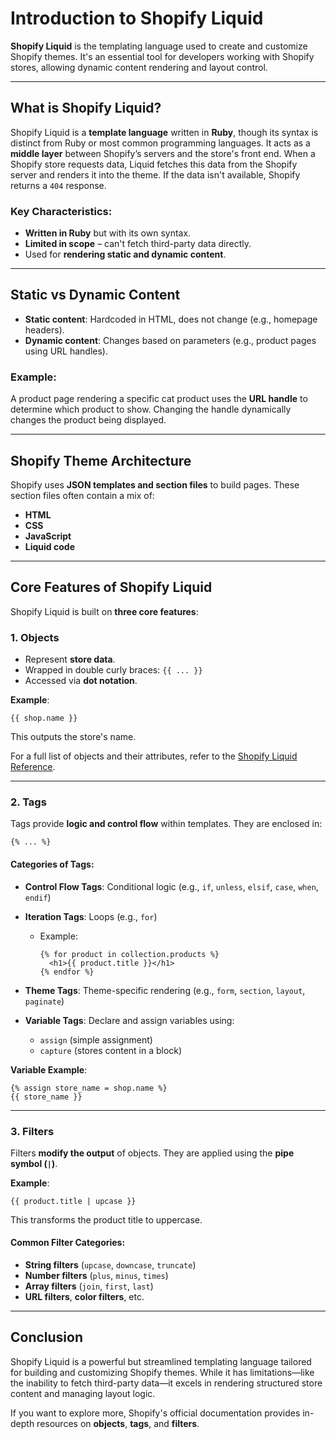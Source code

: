 # **Introduction to Shopify Liquid**

**Shopify Liquid** is the templating language used to create and customize Shopify themes. It's an essential tool for developers working with Shopify stores, allowing dynamic content rendering and layout control.

---

## **What is Shopify Liquid?**

Shopify Liquid is a **template language** written in **Ruby**, though its syntax is distinct from Ruby or most common programming languages. It acts as a **middle layer** between Shopify’s servers and the store's front end. When a Shopify store requests data, Liquid fetches this data from the Shopify server and renders it into the theme. If the data isn't available, Shopify returns a `404` response.

### Key Characteristics:

* **Written in Ruby** but with its own syntax.
* **Limited in scope** – can't fetch third-party data directly.
* Used for **rendering static and dynamic content**.

---

## **Static vs Dynamic Content**

* **Static content**: Hardcoded in HTML, does not change (e.g., homepage headers).
* **Dynamic content**: Changes based on parameters (e.g., product pages using URL handles).

### Example:

A product page rendering a specific cat product uses the **URL handle** to determine which product to show. Changing the handle dynamically changes the product being displayed.

---

## **Shopify Theme Architecture**

Shopify uses **JSON templates and section files** to build pages. These section files often contain a mix of:

* **HTML**
* **CSS**
* **JavaScript**
* **Liquid code**

---

## **Core Features of Shopify Liquid**

Shopify Liquid is built on **three core features**:

### 1. **Objects**

* Represent **store data**.
* Wrapped in double curly braces: `{{ ... }}`
* Accessed via **dot notation**.

**Example**:

```liquid
{{ shop.name }}
```

This outputs the store's name.

For a full list of objects and their attributes, refer to the [Shopify Liquid Reference](https://shopify.dev/docs/api/liquid).

---

### 2. **Tags**

Tags provide **logic and control flow** within templates. They are enclosed in:

```liquid
{% ... %}
```

#### Categories of Tags:

* **Control Flow Tags**: Conditional logic (e.g., `if`, `unless`, `elsif`, `case`, `when`, `endif`)
* **Iteration Tags**: Loops (e.g., `for`)

  * Example:

    ```liquid
    {% for product in collection.products %}
      <h1>{{ product.title }}</h1>
    {% endfor %}
    ```
* **Theme Tags**: Theme-specific rendering (e.g., `form`, `section`, `layout`, `paginate`)
* **Variable Tags**: Declare and assign variables using:

  * `assign` (simple assignment)
  * `capture` (stores content in a block)

**Variable Example**:

```liquid
{% assign store_name = shop.name %}
{{ store_name }}
```

---

### 3. **Filters**

Filters **modify the output** of objects. They are applied using the **pipe symbol (`|`)**.

**Example**:

```liquid
{{ product.title | upcase }}
```

This transforms the product title to uppercase.

#### Common Filter Categories:

* **String filters** (`upcase`, `downcase`, `truncate`)
* **Number filters** (`plus`, `minus`, `times`)
* **Array filters** (`join`, `first`, `last`)
* **URL filters**, **color filters**, etc.

---

## **Conclusion**

Shopify Liquid is a powerful but streamlined templating language tailored for building and customizing Shopify themes. While it has limitations—like the inability to fetch third-party data—it excels in rendering structured store content and managing layout logic.

If you want to explore more, Shopify's official documentation provides in-depth resources on **objects**, **tags**, and **filters**.
